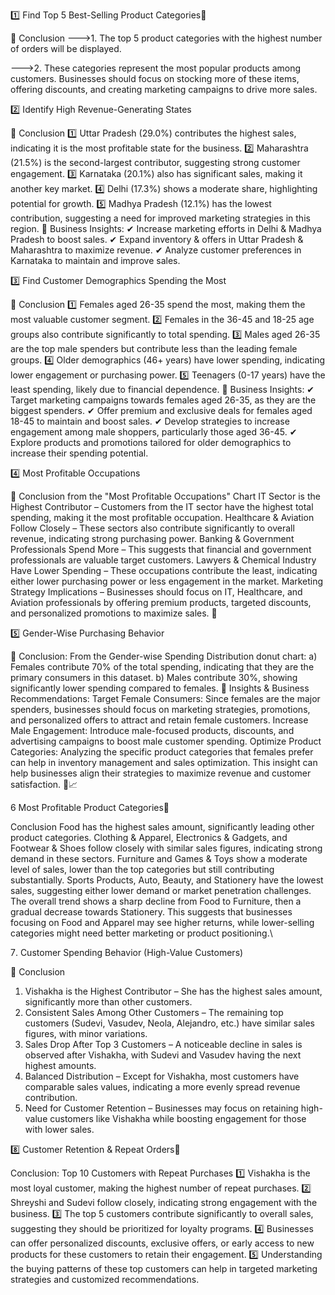1️⃣ Find Top 5 Best-Selling Product Categories


  🔹 Conclusion
--->1. The top 5 product categories with the highest number of orders will be displayed.

--->2. These categories represent the most popular products among customers.
Businesses should focus on stocking more of these items, offering discounts, and creating marketing campaigns to drive more sales.



2️⃣ Identify High Revenue-Generating States


📌 Conclusion
1️⃣ Uttar Pradesh (29.0%) contributes the highest sales, indicating it is the most profitable state for the business.
2️⃣ Maharashtra (21.5%) is the second-largest contributor, suggesting strong customer engagement.
3️⃣ Karnataka (20.1%) also has significant sales, making it another key market.
4️⃣ Delhi (17.3%) shows a moderate share, highlighting potential for growth.
5️⃣ Madhya Pradesh (12.1%) has the lowest contribution, suggesting a need for improved marketing strategies in this region.
📝 Business Insights:
✔ Increase marketing efforts in Delhi & Madhya Pradesh to boost sales.
✔ Expand inventory & offers in Uttar Pradesh & Maharashtra to maximize revenue.
✔ Analyze customer preferences in Karnataka to maintain and improve sales.

3️⃣ Find Customer Demographics Spending the Most


📌 Conclusion
1️⃣ Females aged 26-35 spend the most, making them the most valuable customer segment.
2️⃣ Females in the 36-45 and 18-25 age groups also contribute significantly to total spending.
3️⃣ Males aged 26-35 are the top male spenders but contribute less than the leading female groups.
4️⃣ Older demographics (46+ years) have lower spending, indicating lower engagement or purchasing power.
5️⃣ Teenagers (0-17 years) have the least spending, likely due to financial dependence.
📝 Business Insights:
✔ Target marketing campaigns towards females aged 26-35, as they are the biggest spenders.
✔ Offer premium and exclusive deals for females aged 18-45 to maintain and boost sales.
✔ Develop strategies to increase engagement among male shoppers, particularly those aged 36-45.
✔ Explore products and promotions tailored for older demographics to increase their spending potential.

4️⃣ Most Profitable Occupations


📌 Conclusion from the "Most Profitable Occupations" Chart
IT Sector is the Highest Contributor – Customers from the IT sector have the highest total spending, making it the most profitable occupation.
Healthcare & Aviation Follow Closely – These sectors also contribute significantly to overall revenue, indicating strong purchasing power.
Banking & Government Professionals Spend More – This suggests that financial and government professionals are valuable target customers.
Lawyers & Chemical Industry Have Lower Spending – These occupations contribute the least, indicating either lower purchasing power or less engagement in the market.
Marketing Strategy Implications – Businesses should focus on IT, Healthcare, and Aviation professionals by offering premium products, targeted discounts, and personalized promotions to maximize sales.



5️⃣ Gender-Wise Purchasing Behavior

📌 Conclusion:
From the Gender-wise Spending Distribution donut chart:
a) Females contribute 70% of the total spending, indicating that they are the primary consumers in this dataset.
b) Males contribute 30%, showing significantly lower spending compared to females.
🔹 Insights & Business Recommendations:
Target Female Consumers: Since females are the major spenders, businesses should focus on marketing strategies, promotions, and personalized offers to attract and retain female customers.
Increase Male Engagement: Introduce male-focused products, discounts, and advertising campaigns to boost male customer spending.
Optimize Product Categories: Analyzing the specific product categories that females prefer can help in inventory management and sales optimization.
This insight can help businesses align their strategies to maximize revenue and customer satisfaction. 🚀📈

6️ Most Profitable Product Categories


Conclusion
Food has the highest sales amount, significantly leading other product categories.
Clothing & Apparel, Electronics & Gadgets, and Footwear & Shoes follow closely with similar sales figures, indicating strong demand in these sectors.
Furniture and Games & Toys show a moderate level of sales, lower than the top categories but still contributing substantially.
Sports Products, Auto, Beauty, and Stationery have the lowest sales, suggesting either lower demand or market penetration challenges.
The overall trend shows a sharp decline from Food to Furniture, then a gradual decrease towards Stationery.
This suggests that businesses focusing on Food and Apparel may see higher returns, while lower-selling categories might need better marketing or product positioning.\

7️.  Customer Spending Behavior (High-Value Customers)

📌 Conclusion 
1. Vishakha is the Highest Contributor – She has the highest sales amount, significantly more than other customers.
2. Consistent Sales Among Other Customers – The remaining top customers (Sudevi, Vasudev, Neola, Alejandro, etc.) have similar sales figures, with minor variations.
3. Sales Drop After Top 3 Customers – A noticeable decline in sales is observed after Vishakha, with Sudevi and Vasudev having the next highest amounts.
4. Balanced Distribution – Except for Vishakha, most customers have comparable sales values, indicating a more evenly spread revenue contribution.
5. Need for Customer Retention – Businesses may focus on retaining high-value customers like Vishakha while boosting engagement for those with lower sales.

8️⃣ Customer Retention & Repeat Orders


Conclusion: Top 10 Customers with Repeat Purchases
 1️⃣ Vishakha is the most loyal customer, making the highest        number of repeat purchases.
 2️⃣ Shreyshi and Sudevi follow closely, indicating strong engagement with the business.
 3️⃣ The top 5 customers contribute significantly to overall sales, suggesting they should be prioritized for loyalty programs.
 4️⃣ Businesses can offer personalized discounts, exclusive offers, or early access to new products for these customers to retain their engagement.
 5️⃣ Understanding the buying patterns of these top customers can help in targeted marketing strategies and customized recommendations.

